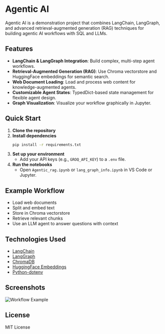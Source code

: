 # Agentic AI

Agentic AI is a demonstration project that combines LangChain, LangGraph, and advanced retrieval-augmented generation (RAG) techniques for building agentic AI workflows with SQL and LLMs.

## Features
- **LangChain & LangGraph Integration**: Build complex, multi-step agent workflows.
- **Retrieval-Augmented Generation (RAG)**: Use Chroma vectorstore and HuggingFace embeddings for semantic search.
- **Web Document Loading**: Load and process web content for knowledge-augmented agents.
- **Customizable Agent States**: TypedDict-based state management for flexible agent design.
- **Graph Visualization**: Visualize your workflow graphically in Jupyter.

## Quick Start
1. **Clone the repository**
2. **Install dependencies**
   ```bash
   pip install -r requirements.txt
   ```
3. **Set up your environment**
   - Add your API keys (e.g., `GROQ_API_KEY`) to a `.env` file.
4. **Run the notebooks**
   - Open `Agentic_rag.ipynb` or `lang_graph_info.ipynb` in VS Code or Jupyter.

## Example Workflow
- Load web documents
- Split and embed text
- Store in Chroma vectorstore
- Retrieve relevant chunks
- Use an LLM agent to answer questions with context

## Technologies Used
- [LangChain](https://github.com/langchain-ai/langchain)
- [LangGraph](https://github.com/langchain-ai/langgraph)
- [ChromaDB](https://www.trychroma.com/)
- [HuggingFace Embeddings](https://huggingface.co/)
- [Python-dotenv](https://pypi.org/project/python-dotenv/)

## Screenshots
![Workflow Example](docs/workflow_example.png)

## License
MIT License